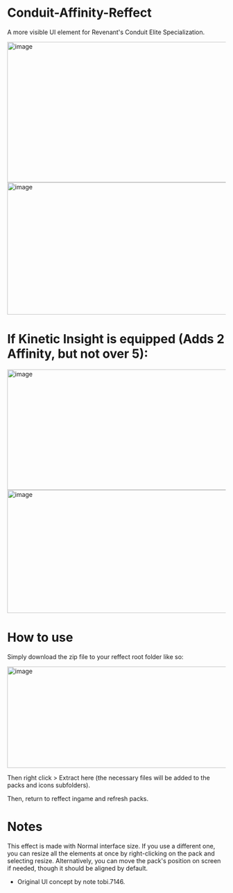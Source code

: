 # Conduit-Affinity-Reffect
A more visible UI element for Revenant's Conduit Elite Specialization.

<img width="788" height="323" alt="image" src="https://github.com/user-attachments/assets/f4a439be-585f-45ba-bdfd-7b235c5c4c93" />
<img width="919" height="304" alt="image" src="https://github.com/user-attachments/assets/74bad7d8-8e37-4401-b905-c154afff5aba" />

# If Kinetic Insight is equipped (Adds 2 Affinity, but not over 5):
<img width="879" height="277" alt="image" src="https://github.com/user-attachments/assets/a7503e84-8a85-44a9-9ee4-4e7b17b11d66" />
<img width="809" height="283" alt="image" src="https://github.com/user-attachments/assets/7a2b8220-de66-45f0-915e-8ebdf274bddb" />


# How to use
Simply download the zip file to your reffect root folder like so:

<img width="525" height="233" alt="image" src="https://github.com/user-attachments/assets/33e7f581-a5e3-4589-bb52-42a10148e9df" />

Then right click > Extract here (the necessary files will be added to the packs and icons subfolders).

Then, return to reffect ingame and refresh packs.

# Notes

This effect is made with Normal interface size. If you use a different one, you can resize all the elements at once by right-clicking on the pack and selecting resize. Alternatively, you can move the pack's position on screen if needed, though it should be aligned by default.

- Original UI concept by note tobi.7146.
